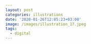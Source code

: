 ```yaml
---
layout: post
categories: illustrations
date: '2020-01-26T12:05:23+03:00'
image: /images/illustration_17.jpeg
tags:
  - digital
---
```

